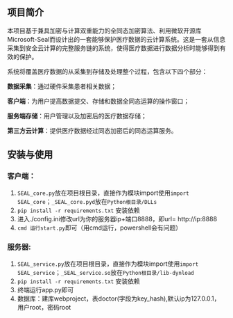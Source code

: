 ## 项目简介

本项目基于兼具加密与计算双重能力的全同态加密算法、利用微软开源库Microsoft-Seal而设计出的一套能够保护医疗数据的云计算系统。这是一套从信息采集到安全云计算的完整服务链的系统，使得医疗数据进行数据分析时能够得到有效的保护。

系统将覆盖医疗数据的从采集到存储及处理整个过程，包含以下四个部分：

**数据采集**：通过硬件采集患者相关数据；

**客户端**：为用户提高数据提交、存储和数据全同态运算的操作窗口；

**服务端存储**：用户管理以及加密后的医疗数据存储；

**第三方云计算**：提供医疗数据经过同态加密后的同态运算服务。

## 安装与使用

### 客户端：

1. `SEAL_core.py`放在项目根目录，直接作为模块import使用`import SEAL_core`；`_SEAL_core.pyd`放在`Python根目录/DLLs`
2. `pip install -r requirements.txt` 安装依赖
3. 进入./config.ini修改url为你的服务器ip+端口8888，即url= http://ip:8888
4. `cmd 运行start.py`即可（用cmd运行，powershell会有问题）

### 服务器:

1. `SEAL_service.py`放在项目根目录，直接作为模块import使用`import SEAL_service`；`_SEAL_service.so`放在`Python根目录/lib-dynload`
2. `pip install -r requirements.txt` 安装依赖
3. 终端运行app.py即可
4. 数据库：建库webproject，表doctor(字段为key_hash),默认ip为127.0.0.1，用户root，密码root

